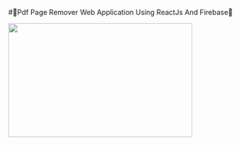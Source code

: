 #🎉Pdf Page Remover Web Application Using ReactJs And Firebase🎉
<div> 
  <img src="https://github.com/Shanu-Git2002/PdfPageRemover-/assets/121647061/2ef117b9-8d20-44ff-8801-ce32c964fd35.png"
" width="370" height="230px"> 
</div>
